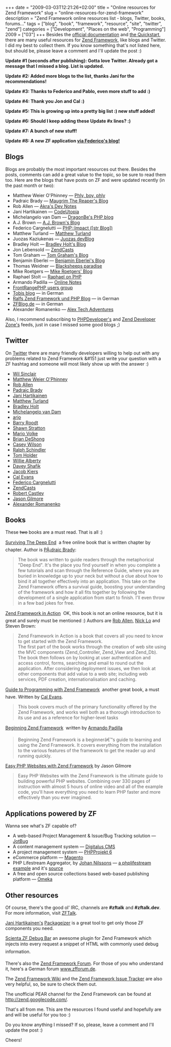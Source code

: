 +++
date = "2009-03-03T12:21:26+02:00"
title = "Online resources for Zend Framework"
slug = "online-resources-for-zend-framework"
description = "Zend Framework online resources list - blogs, Twitter, books, forums..."
tags = ["blog", "book", "framework", "resource", "site", "twitter", "zend"]
categories = ["Development", "Places on the web", "Programming"]
2009 = ["03"]
+++
Besides the <a href="http://framework.zend.com/manual/en/">official documentation</a> and <a href="http://framework.zend.com/docs/quickstart">the Quickstart</a>, there are many useful resources for <a href="http://framework.zend.com/">Zend Framework</a>, like blogs and Twitter. I did my best to collect them. If you know something that's not listed here, but should be, please leave a comment and I'll update the post :)

<strong>Update #1 (seconds after publishing): Gotta love Twitter. Already got a message that I missed a blog. List is updated.</strong>

<strong>Update #2: Added more blogs to the list, thanks Jani for the recommendations!</strong>

<strong>Update #3: Thanks to Federico and Pablo, even more stuff to add :)</strong>

<strong>Update #4: Thank you Jon and Cal :)</strong>

<strong>Update #5: This is growing up into a pretty big list :) new stuff added!</strong>

<strong>Update #6: Should I keep adding these Update #x lines? :)</strong>

<strong>Update #7: A bunch of new stuff!</strong>

<strong>Update #8: A new ZF application <a href="http://phpimpact.wordpress.com/">via Federico's blog!</a></strong>

<h2>Blogs</h2>

Blogs are probably the most important resources out there. Besides the posts, comments can add a great value to the topic, so be sure to read them too. Here are the blogs that have posts on ZF and were updated recently (in the past month or two):

<ul>
<li>Matthew Weier O'Phinney &#151; <a href="http://weierophinney.net/matthew/">Phly, boy, phly</a></li>
<li>Padraic Brady &#151; <a href="http://blog.astrumfutura.com/">Maugrim The Reaper's Blog</a></li>
<li>Rob Allen &#151; <a href="http://akrabat.com/">Akra's Dev Notes</a></li>
<li>Jani Hartikainen &#151; <a href="http://codeutopia.net/blog/">CodeUtopia</a></li>
<li>Michelangelo van Dam &#151; <a href="http://www.dragonbe.com/">DragonBe's PHP blog</a></li>
<li>A.J. Brown &#151; <a href="http://ajbrown.org/blog/">A.J. Brown's Blog</a></li>
<li>Federico Cargnelutti &#151; <a href="http://phpimpact.wordpress.com/">PHP::Impact ([str Blog])</a></li>
<li>Matthew Turland &#151; <a href="http://matthewturland.com/">Matthew Turland</a></li>
<li>Juozas Kaziukenas &#151; <a href="http://dev.juokaz.com/">Juozas devBlog</a></li>
<li>Bradley Holt &#151; <a href="http://bradley-holt.blogspot.com/">Bradley Holt's Blog</a></li>
<li>Jon Lebensold &#151; <a href="http://www.zendcasts.com/">ZendCasts</a></li>
<li>Tom Graham &#151; <a href="http://www.noginn.com/">Tom Graham's Blog</a></li>
<li>Benjamin Eberlei &#151; <a href="http://www.whitewashing.de/">Benjamin Eberlei's Blog</a></li>
<li>Thomas Weidner &#151; <a href="http://www.thomasweidner.com/flatpress/index.php">Blacksheeps paradise</a></li>
<li>Mike Roetgers &#151; <a href="http://www.roetgers.org/">Mike Roetgers' Blog</a></li>
<li>Raphael Stolt &#151; <a href="http://raphaelstolt.blogspot.com/">Raphael on PHP</a></li>
<li>Armando Padilla &#151; <a href="http://www.armando.ws/">Online Notes</a></li>
<li><a href="http://www.frontrangephp.org/presentations">FrontRangePHP users group</a></li>
<li><a href="http://blog.aditu.de/">Tobis blog</a> &#151; in German</li>
<li><a href="http://www.ralfeggert.de/">Ralfs Zend Framework und PHP Blog</a> &#151; in German</li>
<li><a href="http://zfblog.de/">ZFBlog.de</a> &#151; in German</li>
<li>Alexander Romanenko &#151; <a href="http://alex-tech-adventures.com/">Alex Tech Adventures</a></li>
</ul>

Also, I recommend subscribing to <a href="http://phpdeveloper.org/">PHPDeveloper's</a> and <a href="http://devzone.zend.com/">Zend Developer Zone's</a> feeds, just in case I missed some good blogs ;)

<h2>Twitter</h2>

On <a href="http://twitter.com/">Twitter</a> there are many friendly developers willing to help out with any problems related to Zend Framework &#151 just write your question with a ZF hashtag and someone will most likely show up with the answer :)

<ul>
<li><a href="http://twitter.com/wllm">Wil Sinclair</a></li>
<li><a href="http://twitter.com/weierophinney">Matthew Weier O'Phinney</a></li>
<li><a href="http://twitter.com/akrabat">Rob Allen</a></li>
<li><a href="http://twitter.com/padraicb">Padraic Brady</a></li>
<li><a href="http://twitter.com/jhartikainen">Jani Hartikainen</a></li>
<li><a href="http://twitter.com/elazar">Matthew Turland</a></li>
<li><a href="http://twitter.com/BradleyHolt">Bradley Holt</a></li>
<li><a href="http://twitter.com/DragonBe">Michelangelo van Dam</a></li>
<li><a href="http://twitter.com/arjo">arjo</a></li>
<li><a href="http://twitter.com/barryroodt">Barry Roodt</a></li>
<li><a href="http://twitter.com/mfacenet">Shawn Stratton</a></li>
<li><a href="http://twitter.com/webholics">Mario Volke</a></li>
<li><a href="http://twitter.com/bdeshong">Brian DeShong</a></li>
<li><a href="http://twitter.com/caseyw">Casey Wilson</a></li>
<li><a href="http://twitter.com/ralphschindler">Ralph Schindler</a></li>
<li><a href="http://twitter.com/tholder">Tom Holder</a></li>
<li><a href="http://twitter.com/walberty">Willie Alberty</a></li>
<li><a href="http://twitter.com/dshafik">Davey Shafik</a></li>
<li><a href="http://twitter.com/jacobkiers">Jacob Kiers</a></li>
<li><a href="http://twitter.com/CalEvans">Cal Evans</a></li>
<li><a href="http://twitter.com/fedecarg">Federico Cargnelutti</a></li>
<li><a href="http://twitter.com/zendcasts">ZendCasts</a></li>
<li><a href="http://twitter.com/RobertCastley">Robert Castley</a></li>
<li><a href="http://twitter.com/wjgilmore">Jason Gilmore</a></li>
<li><a href="http://twitter.com/AlexanderRV">Alexander Romanenko</a></li>
</ul>
<h2>Books</h2>

These <del datetime="2009-03-10T01:04:32+00:00">two</del> books are a must read. That is all :)

<a href="http://www.survivethedeepend.com/">Surviving The Deep End</a> &#151; a free online book that is written chapter by chapter. Author is <a href="http://blog.astrumfutura.com/">PÃ¡draic Brady</a>:

<blockquote>
The book was written to guide readers through the metaphorical "Deep End". It's the place you find yourself in when you complete a few tutorials and scan through the Reference Guide, where you are buried in knowledge up to your neck but without a clue about how to bind it all together effectively into an application. This take on the Zend Framework offers a survival guide, boosting your understanding of the framework and how it all fits together by following the development of a single application from start to finish. I'll even throw in a few bad jokes for free.
</blockquote>

<a href="http://www.zendframeworkinaction.com/">Zend Framework in Action</a> &#151; OK, this book is not an online resource, but it is great and surely must be mentioned :) Authors are <a href="http://akrabat.com/">Rob Allen</a>, <a href="http://www.ingredients.com.au/nick/">Nick Lo</a> and Steven Brown:

<blockquote>
Zend Framework in Action is a book that covers all you need to know to get started with the Zend Framework.<br />
The first part of the book works through the creation of web site using the MVC components (Zend_Controller, Zend_View and Zend_Db). The book then follows on by looking at user authentication and access control, forms, searching and email to round out the application. After considering deployment issues, we then look at other components that add value to a web site; including web services, PDF creation, internationalisation and caching.
</blockquote>

<a href="http://www.phparch.com/c/books/id/9780973862157">Guide to Programming with Zend Framework</a> &#151; another great book, a must have. Written by <a href="http://blog.calevans.com/">Cal Evans</a>.

<blockquote>
This book covers much of the primary functionality offered by the Zend Framework, and works well both as a thorough introduction to its use and as a reference for higher-level tasks
</blockquote>

<a href="http://www.amazon.com/Beginning-Zend-Framework-Armando-Padilla/dp/1430218258">Beginning Zend Framework</a> &#151; written by <a href="http://www.armando.ws/">Armando Padilla</a>

<blockquote>
Beginning Zend Framework is a beginnerâ€™s guide to learning and using the Zend Framework. It covers everything from the installation to the various features of the framework to get the reader up and running quickly.
</blockquote>

<a href="http://www.easyphpwebsites.com/">Easy PHP Websites with Zend Framework</a> by Jason Gilmore

<blockquote>
Easy PHP Websites with the Zend Framework is the ultimate guide to building powerful PHP websites. Combining over 330 pages of instruction with almost 5 hours of online video and all of the example code, you'll have everything you need to learn PHP faster and more effectively than you ever imagined.
</blockquote>
<h2>Applications powered by ZF</h2>

Wanna see what's ZF capable of?

<ul>
<li>A web-based Project Management & Issue/Bug Tracking solution &#151; <a href="http://jotbug.org/">JotBug</a></li>
<li>A content management system &#151; <a href="http://digitaluscms.com/">Digitalus CMS</a></li>
<li>A project management system &#151; <a href="http://www.phprojekt.com/index.php?&newlang=eng">PHPProjekt 6</a></li>
<li>eCommerce platform &#151; <a href="http://www.magentocommerce.com/">Magento</a></li>
<li>PHP Lifestream Aggregator, by <a href="http://markupartist.com/">Johan Nilssons</a> &#151; <a href="http://johannilsson.me/streams/list">a phplifestream example</a> and it's <a href="http://github.com/johannilsson/phplifestream/tree/master">source</a></li>
<li>A free and open source collections based web-based publishing platform &#151; <a href="http://omeka.org/">Omeka</a></li>
</ul>
<h2>Other resources</h2>

Of course, there's the good ol' IRC, channels are <strong>#zftalk</strong> and <strong>#zftalk.dev</strong>. For more information, visit <a href="http://www.zftalk.com/">ZFTalk</a>.

<a href="http://codeutopia.net/blog/">Jani Hartikainen's</a> <a href="http://epic.codeutopia.net/pack/">Packageizer</a> is a great tool to get only those ZF components you need.

<a href="http://jokke.dk/blog/2009/01/introducing_the_scienta_zf_debug_bar">Scienta ZF Debug Bar</a> an awesome plugin for Zend Framework which &#147;injects into every request a snippet of HTML with commonly used debug information.&#148;

There's also the <a href="http://www.zfforums.com/">Zend Framework Forum</a>. For those of you who understand it, here's a German forum <a href="http://www.zfforum.de/">www.zfforum.de</a>.

The <a href="http://framework.zend.com/wiki/">Zend Framework Wiki</a> and the <a href="http://framework.zend.com/issues/">Zend Framework Issue Tracker</a> are also very helpful, so, be sure to check them out.

The unofficial PEAR channel for the Zend Framework can be found at <a href="http://zend.googlecode.com/">http://zend.googlecode.com/</a>.

That's all from me. This are the resources I found useful and hopefully are and will be useful for you too :)

Do you know anything I missed? If so, please, leave a comment and I'll update the post :)

Cheers!
